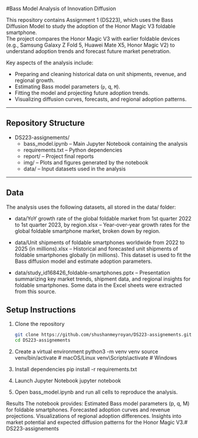 #Bass Model Analysis of Innovation Diffusion  

This repository contains Assignment 1 (DS223), which uses the Bass Diffusion Model to study the adoption of the Honor Magic V3 foldable smartphone.  
The project compares the Honor Magic V3 with earlier foldable devices (e.g., Samsung Galaxy Z Fold 5, Huawei Mate X5, Honor Magic V2) to understand adoption trends and forecast future market penetration.  

Key aspects of the analysis include:  
- Preparing and cleaning historical data on unit shipments, revenue, and regional growth.  
- Estimating Bass model parameters (`p`, q, `M`).  
- Fitting the model and projecting future adoption trends.  
- Visualizing diffusion curves, forecasts, and regional adoption patterns.  

---

## Repository Structure

- DS223-assignements/  
  - bass_model.ipynb – Main Jupyter Notebook containing the analysis  
  - requirements.txt – Python dependencies  
  - report/ –  Project final reports 
  - img/ – Plots and figures generated by the notebook  
  - data/ – Input datasets used in the analysis  

---
## Data

The analysis uses the following datasets, all stored in the data/ folder:  

- data/YoY growth rate of the global foldable market from 1st quarter 2022 to 1st quarter 2023, by region.xlsx – Year-over-year growth rates for the global foldable smartphone market, broken down by region. 
- data/Unit shipments of foldable smartphones worldwide from 2022 to 2025 (in millions).xlsx – Historical and forecasted unit shipments of foldable smartphones globally (in millions). This dataset is used to fit the Bass diffusion model and estimate adoption parameters.  

- data/study_id168426_foldable-smartphones.pptx – Presentation summarizing key market trends, shipment data, and regional insights for foldable smartphones. Some data in the Excel sheets were extracted from this source.  



## Setup Instructions

1. Clone the repository  
   ```bash
   git clone https://github.com/shushanmeyroyan/DS223-assignements.git
   cd DS223-assignements

2. Create a virtual environment
python3 -m venv venv
source venv/bin/activate       # macOS/Linux
venv\Scripts\activate          # Windows

3. Install dependencies
pip install -r requirements.txt


4. Launch Jupyter Notebook
jupyter notebook

5. Open bass_model.ipynb and run all cells to reproduce the analysis.

 Results 
The notebook provides:
Estimated Bass model parameters (p, q, M) for foldable smartphones.
Forecasted adoption curves and revenue projections.
Visualizations of regional adoption differences.
Insights into market potential and expected diffusion patterns for the Honor Magic V3.# DS223-assignements
